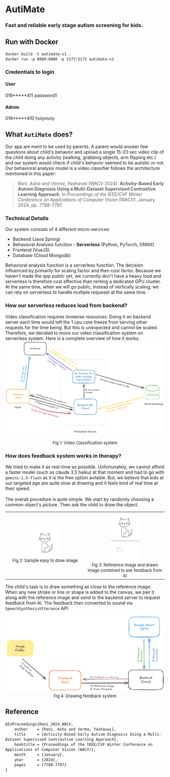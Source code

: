 # AutiMate
### Fast and reliable early stage autism screening for kids.


## Run with Docker
```
docker build -t autimate-v1 .
docker run -p 8080:8080 -p 5173:5173 autimate-v1
```

### Credentials to login
#### User
019*****411
password1

#### Admin 
019*****410
holymoly

## What `AutiMate` does?
Our app are ment to be used by parents. A parent would answer few questions about child's behavior and upload a single 15-20 sec video clip of the child doing any activity (walking, grabbing objects, arm flipping etc.) and our system would check if child's behavior seemed to be autistic or not. 
<br>
Our behavioral analysis model is a video classifier follows the architecture mentioned in this paper: 
> *Rani, Asha and Verma, Yashaswi* (WACV 2024). **Activity-Based Early Autism Diagnosis Using a Multi-Dataset Supervised Contrastive Learning Approach**. In *Proceedings of the IEEE/CVF Winter Conference on Applications of Computer Vision (WACV)*, January 2024, pp. 7788-7797.


### Technical Details
Our system consists of 4 different micro-services: 
- Backend (Java Spring)
- Behavioral Analysis function - **Serverless** (Python, PyTorch, ONNX)
- Frontend (VueJS)
- Database (Cloud Mongodb)

Behavioral analysis function is a serverless function. The decision influenced by primarily for scaling factor and then cost factor. Because we haven't made the app public yet, we currently don't have a heavy load and serverless is therefore cost effective than renting a dedicated GPU cluster. At the same time, when we will go public, instead of vertically scaling, we can rely on serverless to handle multiple requeset at the same time.

### How our serverless reduces load from backend?
Video classification requires immense resources. Doing it on backend server each time would left the 1 cpu core freeze from serving other requests for the time being. But this is unexpected and cannot be scaled. Therefore, we decided to move our video classification system on serverless system. Here is a complete overview of how it works.
<img src="figures/behavioral_analysis_system_design.png">
<center><font size="2">Fig 1: Video Classification system</font></center>

### How does feedback system works in therapy?
We tried to make it as real-time as possible. Unfortunately, we cannot afford a faster model (such as claude 3.5 haiku) at that moment and had to go with `gemini-1.5-flash` as it is the free option avilable.
But, we believe that kids at our targeted age are quite slow at drawing and it feels kind of real time at their speed. <br>
<br>The overall procedure is quite simple. We start by randomly choosing a common object's picture. Then ask the child to draw the object.

<table style="width: 100%; border: 0">
  <tr>
    <td style="text-align: center; width: 50%;"><img src="frontend/public/drawing_images_references/8115ab50-6f99-409a-ae47-d730b9c68ced.jpeg" width="90px" height="90px"><br><font size="2">Fig 2: Sample easy to draw image</font></td>
    <td style="text-align: center; width: 50%;"><img src="figures/sample_dr_f_saved.png" width="90px"><br><font size="2">Fig 3: Reference image and drawn image combined to ask feedback from AI</font></td>
  </tr>
</table>


The child's task is to draw something as close to the reference image. When any new stroke or line or shape is added to the canvas, we pair it along with the reference image and send to the backend server to request feedback from AI.
The feedback then converted to sound via `SpeechSynthesisUtterance` API.

<img src="figures/feedback_on_drawing.png">

<center><font size="2">Fig 4: Drawing feedback system</font></center>


## Reference
```
@InProceedings{Rani_2024_WACV,
    author    = {Rani, Asha and Verma, Yashaswi},
    title     = {Activity-Based Early Autism Diagnosis Using a Multi-Dataset Supervised Contrastive Learning Approach},
    booktitle = {Proceedings of the IEEE/CVF Winter Conference on Applications of Computer Vision (WACV)},
    month     = {January},
    year      = {2024},
    pages     = {7788-7797}
}
```
